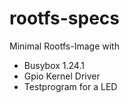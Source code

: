 # rootfs-specs

Minimal Rootfs-Image with

* Busybox 1.24.1
* Gpio Kernel Driver
* Testprogram for a LED
